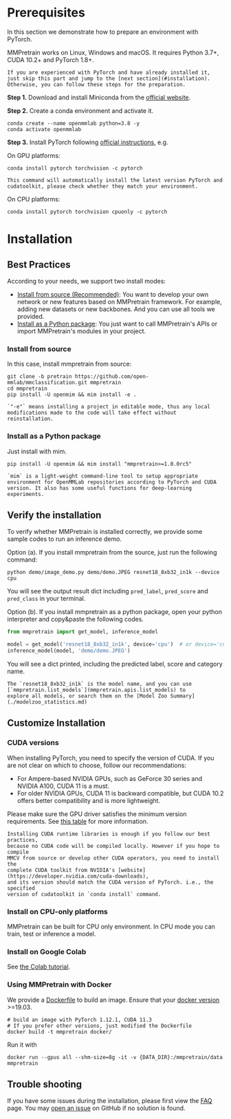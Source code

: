 # Prerequisites

In this section we demonstrate how to prepare an environment with PyTorch.

MMPretrain works on Linux, Windows and macOS. It requires Python 3.7+, CUDA 10.2+ and PyTorch 1.8+.

```{note}
If you are experienced with PyTorch and have already installed it, just skip this part and jump to the [next section](#installation). Otherwise, you can follow these steps for the preparation.
```

**Step 1.** Download and install Miniconda from the [official website](https://docs.conda.io/en/latest/miniconda.html).

**Step 2.** Create a conda environment and activate it.

```shell
conda create --name openmmlab python=3.8 -y
conda activate openmmlab
```

**Step 3.** Install PyTorch following [official instructions](https://pytorch.org/get-started/locally/), e.g.

On GPU platforms:

```shell
conda install pytorch torchvision -c pytorch
```

```{warning}
This command will automatically install the latest version PyTorch and cudatoolkit, please check whether they match your environment.
```

On CPU platforms:

```shell
conda install pytorch torchvision cpuonly -c pytorch
```

# Installation

## Best Practices

According to your needs, we support two install modes:

- [Install from source (Recommended)](#install-from-source): You want to develop your own network or new features based on MMPretrain framework. For example, adding new datasets or new backbones. And you can use all tools we provided.
- [Install as a Python package](#install-as-a-python-package): You just want to call MMPretrain's APIs or import MMPretrain's modules in your project.

### Install from source

In this case, install mmpretrain from source:

```shell
git clone -b pretrain https://github.com/open-mmlab/mmclassification.git mmpretrain
cd mmpretrain
pip install -U openmim && mim install -e .
```

```{note}
`"-e"` means installing a project in editable mode, thus any local modifications made to the code will take effect without reinstallation.
```

### Install as a Python package

Just install with mim.

```shell
pip install -U openmim && mim install "mmpretrain>=1.0.0rc5"
```

```{note}
`mim` is a light-weight command-line tool to setup appropriate environment for OpenMMLab repositories according to PyTorch and CUDA version. It also has some useful functions for deep-learning experiments.
```

## Verify the installation

To verify whether MMPretrain is installed correctly, we provide some sample codes to run an inference demo.

Option (a). If you install mmpretrain from the source, just run the following command:

```shell
python demo/image_demo.py demo/demo.JPEG resnet18_8xb32_in1k --device cpu
```

You will see the output result dict including `pred_label`, `pred_score` and `pred_class` in your terminal.

Option (b). If you install mmpretrain as a python package, open your python interpreter and copy&paste the following codes.

```python
from mmpretrain import get_model, inference_model

model = get_model('resnet18_8xb32_in1k', device='cpu')  # or device='cuda:0'
inference_model(model, 'demo/demo.JPEG')
```

You will see a dict printed, including the predicted label, score and category name.

```{note}
The `resnet18_8xb32_in1k` is the model name, and you can use [`mmpretrain.list_models`](mmpretrain.apis.list_models) to
explore all models, or search them on the [Model Zoo Summary](./modelzoo_statistics.md)
```

## Customize Installation

### CUDA versions

When installing PyTorch, you need to specify the version of CUDA. If you are
not clear on which to choose, follow our recommendations:

- For Ampere-based NVIDIA GPUs, such as GeForce 30 series and NVIDIA A100, CUDA 11 is a must.
- For older NVIDIA GPUs, CUDA 11 is backward compatible, but CUDA 10.2 offers better compatibility and is more lightweight.

Please make sure the GPU driver satisfies the minimum version requirements. See [this table](https://docs.nvidia.com/cuda/cuda-toolkit-release-notes/index.html#cuda-major-component-versions__table-cuda-toolkit-driver-versions) for more information.

```{note}
Installing CUDA runtime libraries is enough if you follow our best practices,
because no CUDA code will be compiled locally. However if you hope to compile
MMCV from source or develop other CUDA operators, you need to install the
complete CUDA toolkit from NVIDIA's [website](https://developer.nvidia.com/cuda-downloads),
and its version should match the CUDA version of PyTorch. i.e., the specified
version of cudatoolkit in `conda install` command.
```

### Install on CPU-only platforms

MMPretrain can be built for CPU only environment. In CPU mode you can train, test or inference a model.

### Install on Google Colab

See [the Colab tutorial](https://colab.research.google.com/github/mzr1996/mmclassification-tutorial/blob/master/1.x/MMClassification_tools.ipynb).

### Using MMPretrain with Docker

We provide a [Dockerfile](https://github.com/open-mmlab/mmclassification/blob/pretrain/docker/Dockerfile)
to build an image. Ensure that your [docker version](https://docs.docker.com/engine/install/) >=19.03.

```shell
# build an image with PyTorch 1.12.1, CUDA 11.3
# If you prefer other versions, just modified the Dockerfile
docker build -t mmpretrain docker/
```

Run it with

```shell
docker run --gpus all --shm-size=8g -it -v {DATA_DIR}:/mmpretrain/data mmpretrain
```

## Trouble shooting

If you have some issues during the installation, please first view the [FAQ](./notes/faq.md) page.
You may [open an issue](https://github.com/open-mmlab/mmclassification/issues/new/choose)
on GitHub if no solution is found.
